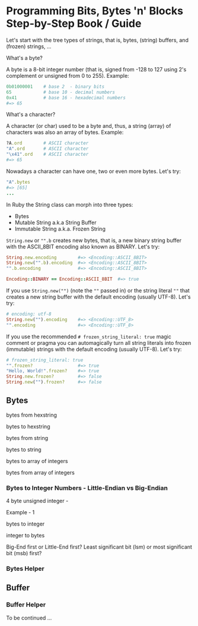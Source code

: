 
# Programming Bits, Bytes 'n' Blocks Step-by-Step Book / Guide

Let's start with the tree types of strings, that is, bytes, (string) buffers, and (frozen) strings, ...


What's a byte?

A byte is a 8-bit integer number (that is, signed from -128 to 127
using 2's complement or unsigned from 0 to 255).
Example:

``` ruby
0b01000001    # base 2  - binary bits
65            # base 10 - decimal numbers
0x41          # base 16 - hexadecimal numbers
#=> 65
```

What's a character?

A character (or char) used to be a byte
and, thus, a string (array) of characters
was also an array of bytes. Example:

``` ruby
?A.ord        # ASCII character
"A".ord       # ASCII character
"\x41".ord    # ASCII character
#=> 65
```

Nowadays a character can have one, two or even more bytes.
Let's try:

``` ruby
"A".bytes
#=> [65]
...
```


In Ruby the String class can morph into three types:

- Bytes
- Mutable String a.k.a String Buffer
- Immutable String a.k.a. Frozen String


`String.new` or `"".b` creates new bytes, that is, a new binary string
buffer with the ASCII_8BIT encoding also known as BINARY.
Let's try:

``` ruby
String.new.encoding        #=> <Encoding::ASCII_8BIT>  
String.new("".b).encoding  #=> <Encoding::ASCII_8BIT>
"".b.encoding              #=> <Encoding::ASCII_8BIT>

Encoding::BINARY == Encoding::ASCII_8BIT  #=> true
```

If you use `String.new("")` (note the `""` passed in) or
the string literal `""` that creates a new string buffer
with the default encoding (usually UTF-8).
Let's try:

``` ruby
# encoding: utf-8
String.new("").encoding    #=> <Encoding::UTF_8>
"".encoding                #=> <Encoding::UTF_8>
```

If you use the recommended `# frozen_string_literal: true` magic comment
or pragma you can automagically turn all string literals into
frozen (immutable) strings with the default encoding (usually UTF-8).
Let's try:

``` ruby
# frozen_string_literal: true
"".frozen?                 #=> true
"Hello, World!".frozen?    #=> true
String.new.frozen?         #=> false
String.new("").frozen?     #=> false
```



## Bytes

bytes from hexstring

bytes to hexstring

bytes from string

bytes to string

bytes to array of integers

bytes from array of integers



### Bytes to Integer Numbers - Little-Endian vs Big-Endian

4 byte unsigned integer  -   

Example - 1

bytes to integer

integer to bytes

Big-End first or Little-End first?
Least significant bit (lsm) or most significant bit (msb) first?




### Bytes Helper



## Buffer

### Buffer Helper



To be continued ...
